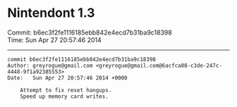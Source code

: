 # Nintendont 1.3
Commit: b6ec3f2fe1116185ebb842e4ecd7b31ba9c18398  
Time: Sun Apr 27 20:57:46 2014   

-----

```
commit b6ec3f2fe1116185ebb842e4ecd7b31ba9c18398
Author: greyrogue@gmail.com <greyrogue@gmail.com@6acfca08-c3de-247c-4448-9f1a92385553>
Date:   Sun Apr 27 20:57:46 2014 +0000

    Attempt to fix reset hangups.
    Speed up memory card writes.
```

